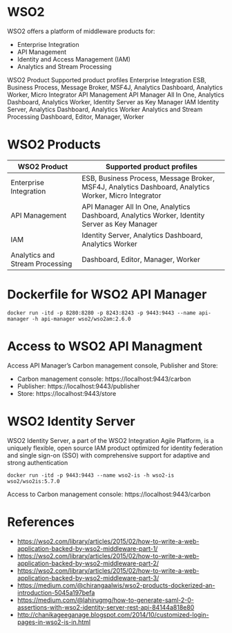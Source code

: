 # WSO2

WSO2 offers a platform of middleware products for:

* Enterprise Integration
* API Management
* Identity and Access Management (IAM)
* Analytics and Stream Processing

WSO2 Product	Supported product profiles
Enterprise Integration	ESB, Business Process, Message Broker, MSF4J, Analytics Dashboard, Analytics Worker, Micro Integrator
API Management	API Manager All In One, Analytics Dashboard, Analytics Worker, Identity Server as Key Manager
IAM	Identity Server, Analytics Dashboard, Analytics Worker
Analytics and Stream Processing	Dashboard, Editor, Manager, Worker

  # WSO2 Products
  | WSO2 Product | Supported product profiles |
  | ---  | --- |
  | Enterprise Integration | ESB, Business Process, Message Broker, MSF4J, Analytics Dashboard, Analytics Worker, Micro Integrator |
  | API Management | API Manager All In One, Analytics Dashboard, Analytics Worker, Identity Server as Key Manager |
  | IAM | Identity Server, Analytics Dashboard, Analytics Worker |
  | Analytics and Stream Processing | Dashboard, Editor, Manager, Worker
  
  # Dockerfile for WSO2 API Manager
```console
docker run -itd -p 8280:8280 -p 8243:8243 -p 9443:9443 --name api-manager -h api-manager wso2/wso2am:2.6.0

```
  
  # Access to WSO2 API Managment
    
  Access API Manager’s Carbon management console, Publisher and Store:
  * Carbon management console: https://localhost:9443/carbon
  * Publisher: https://localhost:9443/publisher
  * Store: https://localhost:9443/store
  
  # WSO2 Identity Server
  WSO2 Identity Server, a part of the WSO2 Integration Agile Platform, is a uniquely flexible, open source IAM product optimized for identity federation and single sign-on (SSO) with comprehensive support for adaptive and strong authentication
  ```console
  docker run -itd -p 9443:9443 --name wso2-is -h wso2-is wso2/wso2is:5.7.0
  
  ```
  Access to Carbon management console: https://localhost:9443/carbon
    
  
  
  
  # References
  * https://wso2.com/library/articles/2015/02/how-to-write-a-web-application-backed-by-wso2-middleware-part-1/
  * https://wso2.com/library/articles/2015/02/how-to-write-a-web-application-backed-by-wso2-middleware-part-2/
  * https://wso2.com/library/articles/2015/02/how-to-write-a-web-application-backed-by-wso2-middleware-part-3/
  * https://medium.com/@chirangaalwis/wso2-products-dockerized-an-introduction-5045a197befa
  * https://medium.com/@lahirugmg/how-to-generate-saml-2-0-assertions-with-wso2-identity-server-rest-api-84144a818e80
  * http://chanikageeganage.blogspot.com/2014/10/customized-login-pages-in-wso2-is-in.html
  